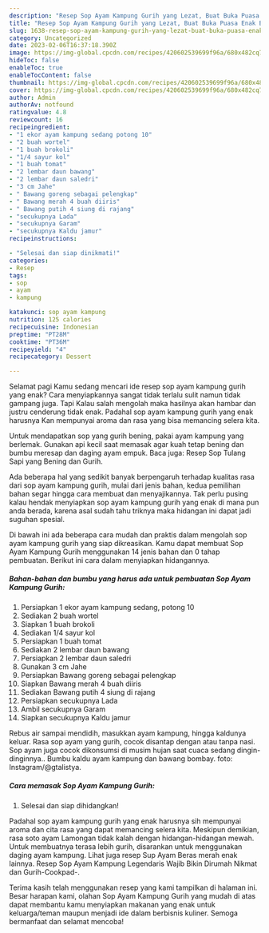 ```yaml
---
description: "Resep Sop Ayam Kampung Gurih yang Lezat, Buat Buka Puasa Enak Banget"
title: "Resep Sop Ayam Kampung Gurih yang Lezat, Buat Buka Puasa Enak Banget"
slug: 1638-resep-sop-ayam-kampung-gurih-yang-lezat-buat-buka-puasa-enak-banget
category: Uncategorized
date: 2023-02-06T16:37:18.390Z
image: https://img-global.cpcdn.com/recipes/420602539699f96a/680x482cq70/sop-ayam-kampung-gurih-foto-resep-utama.jpg
hideToc: false
enableToc: true
enableTocContent: false
thumbnail: https://img-global.cpcdn.com/recipes/420602539699f96a/680x482cq70/sop-ayam-kampung-gurih-foto-resep-utama.jpg
cover: https://img-global.cpcdn.com/recipes/420602539699f96a/680x482cq70/sop-ayam-kampung-gurih-foto-resep-utama.jpg
author: Admin
authorAv: notfound
ratingvalue: 4.8
reviewcount: 16
recipeingredient:
- "1 ekor ayam kampung sedang potong 10"
- "2 buah wortel"
- "1 buah brokoli"
- "1/4 sayur kol"
- "1 buah tomat"
- "2 lembar daun bawang"
- "2 lembar daun saledri"
- "3 cm Jahe"
- " Bawang goreng sebagai pelengkap"
- " Bawang merah 4 buah diiris"
- " Bawang putih 4 siung di rajang"
- "secukupnya Lada"
- "secukupnya Garam"
- "secukupnya Kaldu jamur"
recipeinstructions:

- "Selesai dan siap dinikmati!"
categories:
- Resep
tags:
- sop
- ayam
- kampung

katakunci: sop ayam kampung 
nutrition: 125 calories
recipecuisine: Indonesian
preptime: "PT28M"
cooktime: "PT36M"
recipeyield: "4"
recipecategory: Dessert

---
```



Selamat pagi Kamu sedang mencari ide resep sop ayam kampung gurih yang enak? Cara menyiapkannya sangat tidak terlalu sulit namun tidak gampang juga. Tapi Kalau salah mengolah maka hasilnya akan hambar dan justru cenderung tidak enak. Padahal sop ayam kampung gurih yang enak harusnya Kan mempunyai aroma dan rasa yang bisa memancing selera kita.


Untuk mendapatkan sop yang gurih bening, pakai ayam kampung yang berlemak. Gunakan api kecil saat memasak agar kuah tetap bening dan bumbu meresap dan daging ayam empuk. Baca juga: Resep Sop Tulang Sapi yang Bening dan Gurih.

Ada beberapa hal yang sedikit banyak berpengaruh terhadap kualitas rasa dari sop ayam kampung gurih, mulai dari jenis bahan, kedua pemilihan bahan segar hingga cara membuat dan menyajikannya. Tak perlu pusing kalau hendak menyiapkan sop ayam kampung gurih yang enak di mana pun anda berada, karena asal sudah tahu triknya maka hidangan ini dapat jadi suguhan spesial.


Di bawah ini ada beberapa cara mudah dan praktis dalam mengolah sop ayam kampung gurih yang siap dikreasikan. Kamu dapat membuat Sop Ayam Kampung Gurih menggunakan 14 jenis bahan dan 0 tahap pembuatan. Berikut ini cara dalam menyiapkan hidangannya.

<!--inarticleads1-->

##### Bahan-bahan dan bumbu yang harus ada untuk pembuatan Sop Ayam Kampung Gurih:

1. Persiapkan 1 ekor ayam kampung sedang, potong 10
1. Sediakan 2 buah wortel
1. Siapkan 1 buah brokoli
1. Sediakan 1/4 sayur kol
1. Persiapkan 1 buah tomat
1. Sediakan 2 lembar daun bawang
1. Persiapkan 2 lembar daun saledri
1. Gunakan 3 cm Jahe
1. Persiapkan  Bawang goreng sebagai pelengkap
1. Siapkan  Bawang merah 4 buah diiris
1. Sediakan  Bawang putih 4 siung di rajang
1. Persiapkan secukupnya Lada
1. Ambil secukupnya Garam
1. Siapkan secukupnya Kaldu jamur


Rebus air sampai mendidih, masukkan ayam kampung, hingga kaldunya keluar. Rasa sop ayam yang gurih, cocok disantap dengan atau tanpa nasi. Sop ayam juga cocok dikonsumsi di musim hujan saat cuaca sedang dingin-dinginnya.. Bumbu kaldu ayam kampung dan bawang bombay. foto: Instagram/@gtalistya. 

<!--inarticleads2-->

##### Cara memasak Sop Ayam Kampung Gurih:


1. Selesai dan siap dihidangkan!

Padahal sop ayam kampung gurih yang enak harusnya sih mempunyai aroma dan cita rasa yang dapat memancing selera kita. Meskipun demikian, rasa soto ayam Lamongan tidak kalah dengan hidangan-hidangan mewah. Untuk membuatnya terasa lebih gurih, disarankan untuk menggunakan daging ayam kampung. Lihat juga resep Sup Ayam Beras merah enak lainnya. Resep Sop Ayam Kampung Legendaris Wajib Bikin Dirumah Nikmat dan Gurih-Cookpad-. 

Terima kasih telah menggunakan resep yang kami tampilkan di halaman ini. Besar harapan kami, olahan Sop Ayam Kampung Gurih yang mudah di atas dapat membantu kamu menyiapkan makanan yang enak untuk keluarga/teman maupun menjadi ide dalam berbisnis kuliner. Semoga bermanfaat dan selamat mencoba!
